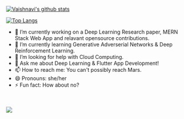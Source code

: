 
<!--
<p align="left">
  <img width="750" height="450" src="https://github.com/dwvicy/dwvicy/blob/master/the%20matrix.gif">
  -->

 [![Vaishnavi's github stats](https://github-readme-stats.vercel.app/api?username=dwvicy&count_private=true&show_icons=true&theme=radical)](https://github.com/anuraghazra/github-readme-stats)






<!--
**dwvicy/dwvicy** is a ✨ _special_ ✨ repository because its `README.md` (this file) appears on your GitHub profile.
<p align="left">
  <img width="650" height="400" src="https://github.com/dwvicy/dwvicy/blob/master/the%20matrix.gif">
- 👯 I’m looking to collaborate on 
-->
</p>

[![Top Langs](https://github-readme-stats.vercel.app/api/top-langs/?username=dwvicy&layout=compact)](https://github.com/anuraghazra/github-readme-stats)
- 🔭 I’m currently working on a Deep Learning Research paper, MERN Stack Web App and relavant opensource contributions.
- 🌱 I’m currently learning Generative Adverserial Networks & Deep Reinforcement Learning.
- 🤔 I’m looking for help with Cloud Computing.
- 💬 Ask me about Deep Learning & Flutter App Development!
- 📫 How to reach me: You can't possibly reach Mars.
- 😄 Pronouns: she/her
- ⚡ Fun fact: How about no?
<br>

![](https://komarev.com/ghpvc/?username=dwvicy&style=plastic&label=Stalker+Alert) <br>

